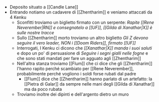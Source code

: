 - Deposito situato a [[Candle Lane]]
-  Entrando notiamo un cadavere di [[Zhentharim]] e veniamo attaccati da 4 Kenku
	- Sconfitti troviamo un biglietto firmato con un serpente: *Rapite [[Rene Neverember|RN]] e consegnatelo a [[UF]], [[Gilda di Xanathar|X]] è sulle nostre tracce*
	- Sullo [[Zhentharim]] morto troviamo un altro biglietto *Gli Z devono seguire il vero leader, NON i [[Doom Riders]], firmato [[UF]]* 
	- Interrogati, I Kenku ci dicono che *[[Xanathar|X]] manda i suoi saluti* e dopo un po' di persuasione di *Seguire i segni gialli nelle fogne* e che sono stati mandati per fare un agguato agli [[Zhentharim]]
	- Nell'altra stanza troviamo [[Flum]] che ci dice che gli [[Zhentharim]] l'hanno rapito perché scambiato per [[Rene Neverember]], probabilmente perché vogliono i soldi forse rubati dal padre
		- [[Flum]] dice che [[Zhentharim]] hanno parlato di un artefatto: la [[Pietra di Galar]] da sempre nelle mani degli [[Gilda di Xanathar]] ma da poco rubata
	- Troviamo inoltre dei dipinti e dell'argento dietro un muro